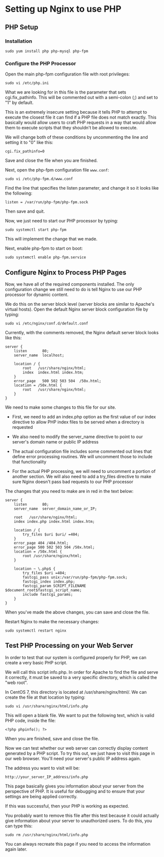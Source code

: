 # Setting up Nginx to use PHP

## PHP Setup

### Installation
```
sudo yum install php php-mysql php-fpm
```

### Configure the PHP Processor
Open the main php-fpm configuration file with root privileges:
```
sudo vi /etc/php.ini
```
What we are looking for in this file is the parameter that sets cgi.fix_pathinfo. This will be commented out with a semi-colon (;) and set to "1" by default.

This is an extremely insecure setting because it tells PHP to attempt to execute the closest file it can find if a PHP file does not match exactly. This basically would allow users to craft PHP requests in a way that would allow them to execute scripts that they shouldn't be allowed to execute.

We will change both of these conditions by uncommenting the line and setting it to "0" like this:
```
cgi.fix_pathinfo=0
```
Save and close the file when you are finished.

Next, open the php-fpm configuration file ```www.conf```:
```
sudo vi /etc/php-fpm.d/www.conf
```
Find the line that specifies the listen parameter, and change it so it looks like the following:
```
listen = /var/run/php-fpm/php-fpm.sock
```
Then save and quit.

Now, we just need to start our PHP processor by typing:
```
sudo systemctl start php-fpm
```
This will implement the change that we made.

Next, enable php-fpm to start on boot:
```
sudo systemctl enable php-fpm.service
```


## Configure Nginx to Process PHP Pages

Now, we have all of the required components installed. The only configuration change we still need to do is tell Nginx to use our PHP processor for dynamic content.

We do this on the server block level (server blocks are similar to Apache's virtual hosts). Open the default Nginx server block configuration file by typing:
```
sudo vi /etc/nginx/conf.d/default.conf
```
Currently, with the comments removed, the Nginx default server block looks like this:
```
server {
    listen       80;
    server_name  localhost;

    location / {
        root   /usr/share/nginx/html;
        index  index.html index.htm;
    }
    error_page   500 502 503 504  /50x.html;
    location = /50x.html {
        root   /usr/share/nginx/html;
    }
}
```
We need to make some changes to this file for our site.

- First, we need to add an index.php option as the first value of our index directive to allow PHP index files to be served when a directory is requested

- We also need to modify the server_name directive to point to our server's domain name or public IP address

- The actual configuration file includes some commented out lines that define error processing routines. We will uncomment those to include that functionality

- For the actual PHP processing, we will need to uncomment a portion of another section. We will also need to add a try_files directive to make sure Nginx doesn't pass bad requests to our PHP processor

The changes that you need to make are in red in the text below:
```
server {
    listen       80;
    server_name  server_domain_name_or_IP;

    root   /usr/share/nginx/html;
    index index.php index.html index.htm;

    location / {
        try_files $uri $uri/ =404;
    }
    error_page 404 /404.html;
    error_page 500 502 503 504 /50x.html;
    location = /50x.html {
        root /usr/share/nginx/html;
    }

    location ~ \.php$ {
        try_files $uri =404;
        fastcgi_pass unix:/var/run/php-fpm/php-fpm.sock;
        fastcgi_index index.php;
        fastcgi_param SCRIPT_FILENAME $document_root$fastcgi_script_name;
        include fastcgi_params;
    }
}
```
When you've made the above changes, you can save and close the file.

Restart Nginx to make the necessary changes:
```
sudo systemctl restart nginx
```


## Test PHP Processing on your Web Server

In order to test that our system is configured properly for PHP, we can create a very basic PHP script.

We will call this script info.php. In order for Apache to find the file and serve it correctly, it must be saved to a very specific directory, which is called the "web root".

In CentOS 7, this directory is located at /usr/share/nginx/html/. We can create the file at that location by typing:
```
sudo vi /usr/share/nginx/html/info.php
```
This will open a blank file. We want to put the following text, which is valid PHP code, inside the file:
```
<?php phpinfo(); ?>
```
When you are finished, save and close the file.

Now we can test whether our web server can correctly display content generated by a PHP script. To try this out, we just have to visit this page in our web browser. You'll need your server's public IP address again.

The address you want to visit will be:
```
http://your_server_IP_address/info.php
```

This page basically gives you information about your server from the perspective of PHP. It is useful for debugging and to ensure that your settings are being applied correctly.

If this was successful, then your PHP is working as expected.

You probably want to remove this file after this test because it could actually give information about your server to unauthorized users. To do this, you can type this:
```
sudo rm /usr/share/nginx/html/info.php
```
You can always recreate this page if you need to access the information again later.
